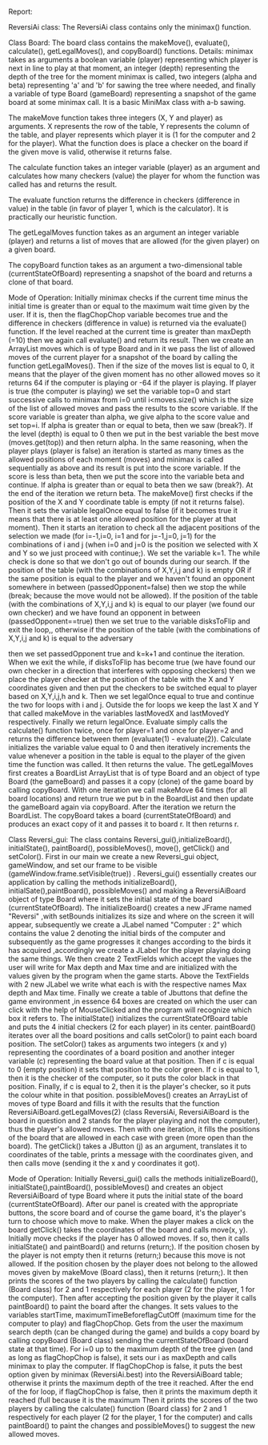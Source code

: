 Report:

ReversiAi class:
The ReversiAi class contains only the minimax() function.

Class Board:
The board class contains the makeMove(), evaluate(), calculate(), getLegalMoves(), and copyBoard() functions.
Details:
minimax takes as arguments a boolean variable (player) representing which player is next in line to play at that moment, an integer (depth) representing the depth of the tree for the moment minimax is called, two integers (alpha and beta) representing 'a' and 'b' for sawing the tree where needed, and finally a variable of type Board (gameBoard) representing a snapshot of the game board at some minimax call. It is a basic MiniMax class with a-b sawing.

The makeMove function takes three integers (X, Y and player) as arguments. X represents the row of the table, Y represents the column of the table, and player represents which player it is (1 for the computer and 2 for the player). What the function does is place a checker on the board if the given move is valid, otherwise it returns false.

The calculate function takes an integer variable (player) as an argument and calculates how many checkers (value) the player for whom the function was called has and returns the result.

The evaluate function returns the difference in checkers (difference in value) in the table (in favor of player 1, which is the calculator). It is practically our heuristic function.

The getLegalMoves function takes as an argument an integer variable (player) and returns a list of moves that are allowed (for the given player) on a given board.

The copyBoard function takes as an argument a two-dimensional table (currentStateOfBoard) representing a snapshot of the board and returns a clone of that board.

Mode of Operation:
Initially minimax checks if the current time minus the initial time is greater than or equal to the maximum wait time given by the user. If it is, then the flagChopChop variable becomes true and the difference in checkers (difference in value) is returned via the evaluate() function. If the level reached at the current time is greater than maxDepth (=10) then we again call evaluate() and return its result. Then we create an ArrayList moves which is of type Board and in it we pass the list of allowed moves of the current player for a snapshot of the board by calling the function getLegalMoves(). Then if the size of the moves list is equal to 0, it means that the player of the given moment has no other allowed moves so it returns 64 if the computer is playing or -64 if the player is playing. If player is true (the computer is playing) we set the variable top=0 and start successive calls to minimax from i=0 until i<moves.size() which is the size of the list of allowed moves and pass the results to the score variable. If the score variable is greater than alpha, we give alpha to the score value and set top=i. If alpha is greater than or equal to beta, then we saw (break?).  If the level (depth) is equal to 0 then we put in the best variable the best move (moves.get(top)) and then return alpha. In the same reasoning, when the player plays (player is false) an iteration is started as many times as the allowed positions of each moment (moves) and minimax is called sequentially as above and its result is put into the score variable. If the score is less than beta, then we put the score into the variable beta and continue. If alpha is greater than or equal to beta then we saw (break?). At the end of the iteration we return beta.
The makeMove() first checks if the position of the X and Y coordinate table is empty (if not it returns false). Then it sets the variable legalOnce equal to false (if it becomes true it means that there is at least one allowed position for the player at that moment). Then it starts an iteration to check all the adjacent positions of the selection we made (for i=-1,i=0, i=1 and for j=-1,j=0, j=1) for the combinations of i and j (when i=0 and j=0 is the position we selected with X and Y so we just proceed with continue;). We set the variable k=1. The while check is done so that we don't go out of bounds during our search. If the position of the table (with the combinations of X,Y,i,j and k) is empty OR if the same position is equal to the player and we haven't found an opponent somewhere in between (passedOpponent=false) then we stop the while (break; because the move would not be allowed). If the position of the table (with the combinations of X,Y,i,j and k) is equal to our player (we found our own checker) and we have found an opponent in between (passedOpponent==true) then we set true to the variable disksToFlip and exit the loop,, otherwise if the position of the table (with the combinations of X,Y,i,j and k) is equal to the adversary 

then we set passedOpponent true and k=k+1 and continue the iteration. When we exit the while, if disksToFlip has become true (we have found our own checker in a direction that interferes with opposing checkers) then we place the player checker at the position of the table with the X and Y coordinates given and then put the checkers to be switched equal to player based on X,Y,i,j,h and k. Then we set legalOnce equal to true and continue the two for loops with i and j. Outside the for loops we keep the last X and Y that called makeMove in the variables lastMovedX and lastMovedY respectively. Finally we return legalOnce.
Evaluate simply calls the calculate() function twice, once for player=1 and once for player=2 and returns the difference between them (evaluate(1) - evaluate(2)).
Calculate initializes the variable value equal to 0 and then iteratively increments the value whenever a position in the table is equal to the player of the given time the function was called. It then returns the value.
The getLegalMoves first creates a BoardList ArrayList that is of type Board and an object of type Board (the gameBoard) and passes it a copy (clone) of the game board by calling copyBoard. With one iteration we call makeMove 64 times (for all board locations) and return true we put b in the BoardList and then update the gameBoard again via copyBoard. After the iteration we return the BoardList.
The copyBoard takes a board (currentStateOfBoard) and produces an exact copy of it and passes it to board r. It then returns r.







Class Reversi_gui:
The class contains Reversi_gui(),initializeBoard(), initialState(), paintBoard(), possibleMoves(), move(), getClick() and setColor().
First in our main we create a new Reversi_gui object, gameWindow, and set our frame to be visible (gameWindow.frame.setVisible(true)) .
Reversi_gui() essentially creates our application by calling the methods initializeBoard(), initialSate(),paintBoard(), possibleMoves() and making a ReversiAiBoard object of type Board where it sets the initial state of the board (currentStateOfBoard).
The initializeBoard() creates a new JFrame named "Reversi" ,with setBounds initializes its size and where on the screen it will appear, subsequently we create a JLabel named "Computer : 2" which contains the value 2 denoting the initial birds of the computer and subsequently as the game progresses it changes according to the birds it has acquired ,accordingly we create a JLabel for the player playing doing the same things. We then create 2 TextFields which accept the values the user will write for Max depth and Max time and are initialized with the values given by the program when the game starts. Above the TextFields with 2 new JLabel we write what each is with the respective names Max depth and Max time. Finally we create a table of Jbuttons that define the game environment ,in essence 64 boxes are created on which the user can click with the help of MouseClicked and the program will recognize which box it refers to. 
The initialState() initializes the currentStateOfBoard table and puts the 4 initial checkers (2 for each player) in its center.
paintBoard() iterates over all the board positions and calls setColor() to paint each board position.
The setColor() takes as arguments two integers (x and y) representing the coordinates of a board position and another integer variable (c) representing the board value at that position. Then if c is equal to 0 (empty position) it sets that position to the color green. If c is equal to 1, then it is the checker of the computer, so it puts the color black in that position. Finally, if c is equal to 2, then it is the player's checker, so it puts the colour white in that position.
possibleMoves() creates an ArrayList of moves of type Board and fills it with the results that the function ReversiAiBoard.getLegalMoves(2) (class ReversiAi, ReversiAiBoard is the board in question and 2 stands for the player playing and not the computer), thus the player's allowed moves. Then with one iteration, it fills the positions of the board that are allowed in each case with green (more open than the board).
The getClick() takes a JButton (j) as an argument, translates it to coordinates of the table, prints a message with the coordinates given, and then calls move (sending it the x and y coordinates it got). 

Mode of Operation:
Initially Reversi_gui() calls the methods initializeBoard(), initialState(),paintBoard(), possibleMoves() and creates an object ReversiAiBoard of type Board where it puts the initial state of the board (currentStateOfBoard). After our panel is created with the appropriate buttons, the score board and of course the game board, it's the player's turn to choose which move to make. When the player makes a click on the board getClick() takes the coordinates of the board and calls move(x, y). Initially move checks if the player has 0 allowed moves. If so, then it calls initialState() and paintBoard() and returns (return;). If the position chosen by the player is not empty then it returns (return;) because this move is not allowed. If the position chosen by the player does not belong to the allowed moves given by makeMove (Board class), then it returns (return;). It then prints the scores of the two players by calling the calculate() function (Board class) for 2 and 1 respectively for each player (2 for the player, 1 for the computer). Then after accepting the position given by the player it calls paintBoard() to paint the board after the changes. It sets values to the variables startTime, maximumTimeBeforeflagCutOff (maximum time for the computer to play) and flagChopChop. Gets from the user the maximum search depth (can be changed during the game) and builds a copy board by calling copyBoard (Board class) sending the currentStateOfBoard (board state at that time). For i=0 up to the maximum depth of the tree given (and as long as flagChopChop is false), it sets our i as maxDepth and calls minimax to play the computer. If flagChopChop is false, it puts the best option given by minimax (ReversiAi.best) into the ReversiAiBoard table; otherwise it prints the maximum depth of the tree it reached. After the end of the for loop, if flagChopChop is false, then it prints the maximum depth it reached (full because it is the maximum Then it prints the scores of the two players by calling the calculate() function (Board class) for 2 and 1 respectively for each player (2 for the player, 1 for the computer) and calls paintBoard() to paint the changes and possibleMoves() to suggest the new allowed moves.



